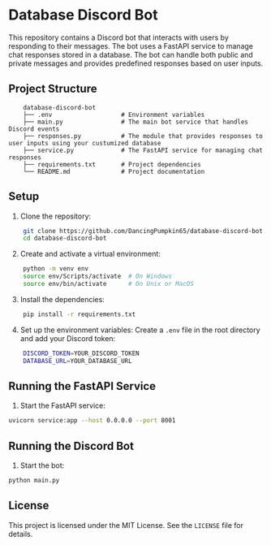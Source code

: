 # Database Discord Bot

This repository contains a Discord bot that interacts with users by responding to their messages. The bot uses a FastAPI service to manage chat responses stored in a database. The bot can handle both public and private messages and provides predefined responses based on user inputs.

## Project Structure

```text
    database-discord-bot
    ├── .env                   # Environment variables
    ├── main.py                # The main bot service that handles Discord events
    ├── responses.py           # The module that provides responses to user inputs using your custumized database
    ├── service.py             # The FastAPI service for managing chat responses
    ├── requirements.txt       # Project dependencies
    └── README.md              # Project documentation
```

## Setup

1. Clone the repository:
```sh
    git clone https://github.com/DancingPumpkin65/database-discord-bot.git
    cd database-discord-bot
```

2. Create and activate a virtual environment:
```sh
    python -m venv env
    source env/Scripts/activate  # On Windows
    source env/bin/activate      # On Unix or MacOS
```

3. Install the dependencies:
```sh
    pip install -r requirements.txt
```

4. Set up the environment variables:
    Create a `.env` file in the root directory and add your Discord token:
```sh
    DISCORD_TOKEN=YOUR_DISCORD_TOKEN
    DATABASE_URL=YOUR_DATABASE_URL
```

## Running the FastAPI Service

1. Start the FastAPI service:
```sh
uvicorn service:app --host 0.0.0.0 --port 8001
```

## Running the Discord Bot

1. Start the bot:
```sh
python main.py
```

## License
This project is licensed under the MIT License. See the `LICENSE` file for details.